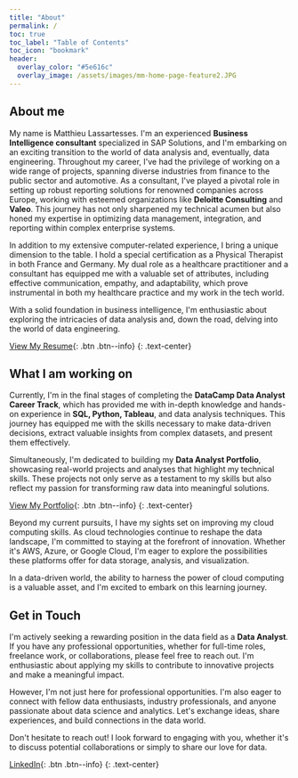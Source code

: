 ```yaml
---
title: "About"
permalink: /
toc: true
toc_label: "Table of Contents"
toc_icon: "bookmark"
header:
  overlay_color: "#5e616c"
  overlay_image: /assets/images/mm-home-page-feature2.JPG
---
```


## About me
My name is Matthieu Lassartesses. I'm an experienced **Business Intelligence consultant** specialized in SAP Solutions, and I'm embarking on an exciting transition to the world of data analysis and, eventually, data engineering. Throughout my career, I've had the privilege of working on a wide range of projects, spanning diverse industries from finance to the public sector and automotive. As a consultant, I've played a pivotal role in setting up robust reporting solutions for renowned companies across Europe, working with esteemed organizations like **Deloitte Consulting** and **Valeo**. This journey has not only sharpened my technical acumen but also honed my expertise in optimizing data management, integration, and reporting within complex enterprise systems.

In addition to my extensive computer-related experience, I bring a unique dimension to the table. I hold a special certification as a Physical Therapist in both France and Germany. My dual role as a healthcare practitioner and a consultant has equipped me with a valuable set of attributes, including effective communication, empathy, and adaptability, which prove instrumental in both my healthcare practice and my work in the tech world. 

With a solid foundation in business intelligence, I'm enthusiastic about exploring the intricacies of data analysis and, down the road, delving into the world of data engineering.

[View My Resume](https://mat-lala.github.io/cv/){: .btn .btn--info}
{: .text-center}

## What I am working on
Currently, I'm in the final stages of completing the **DataCamp Data Analyst Career Track**, which has provided me with in-depth knowledge and hands-on experience in **SQL, Python, Tableau**, and data analysis techniques. This journey has equipped me with the skills necessary to make data-driven decisions, extract valuable insights from complex datasets, and present them effectively.

Simultaneously, I'm dedicated to building my **Data Analyst Portfolio**, showcasing real-world projects and analyses that highlight my technical skills. These projects not only serve as a testament to my skills but also reflect my passion for transforming raw data into meaningful solutions.

[View My Portfolio](https://mat-lala.github.io/portfolio/){: .btn .btn--info}
{: .text-center}

Beyond my current pursuits, I have my sights set on improving my cloud computing skills. As cloud technologies continue to reshape the data landscape, I'm committed to staying at the forefront of innovation. Whether it's AWS, Azure, or Google Cloud, I'm eager to explore the possibilities these platforms offer for data storage, analysis, and visualization.

In a data-driven world, the ability to harness the power of cloud computing is a valuable asset, and I'm excited to embark on this learning journey.

## Get in Touch
I'm actively seeking a rewarding position in the data field as a **Data Analyst**. If you have any professional opportunities, whether for full-time roles, freelance work, or collaborations, please feel free to reach out. I'm enthusiastic about applying my skills to contribute to innovative projects and make a meaningful impact.

However, I'm not just here for professional opportunities. I'm also eager to connect with fellow data enthusiasts, industry professionals, and anyone passionate about data science and analytics. Let's exchange ideas, share experiences, and build connections in the data world.

Don't hesitate to reach out! I look forward to engaging with you, whether it's to discuss potential collaborations or simply to share our love for data.

[LinkedIn](https://www.linkedin.com/in/matthieu-lassartesses-965351223/){: .btn .btn--info}
{: .text-center}